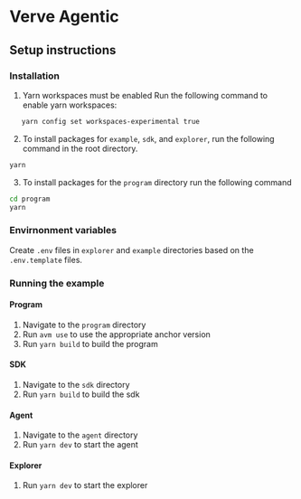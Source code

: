 # Verve Agentic

## Setup instructions

### Installation

1. Yarn workspaces must be enabled
   Run the following command to enable yarn workspaces:

```sh
   yarn config set workspaces-experimental true
```

2. To install packages for `example`, `sdk`, and `explorer`, run the following command in the root directory.

```sh
yarn
```

3. To install packages for the `program` directory run the following command

```sh
cd program
yarn
```

### Envirnonment variables

Create `.env` files in `explorer` and `example` directories based on the `.env.template` files.

### Running the example

#### Program

1. Navigate to the `program` directory
2. Run `avm use` to use the appropriate anchor version
3. Run `yarn build` to build the program

#### SDK

1. Navigate to the `sdk` directory
2. Run `yarn build` to build the sdk

#### Agent

1. Navigate to the `agent` directory
2. Run `yarn dev` to start the agent

#### Explorer

1. Run `yarn dev` to start the explorer
